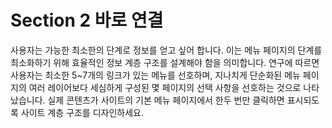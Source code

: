# Section 2 바로 연결

사용자는 가능한 최소한의 단계로 정보를 얻고 싶어 합니다. 이는 메뉴 페이지의 단계를 최소화하기 위해 효율적인 정보 계층 구조를 설계해야 함을 의미합니다. 연구에 따르면 사용자는 최소한 5~7개의 링크가 있는 메뉴를 선호하며, 지나치게 단순화된 메뉴 페이지의 여러 레이어보다 세심하게 구성된 몇 페이지의 선택 사항을 선호하는 것으로 나타났습니다. 실제 콘텐츠가 사이트의 기본 메뉴 페이지에서 한두 번만 클릭하면 표시되도록 사이트 계층 구조를 디자인하세요.
